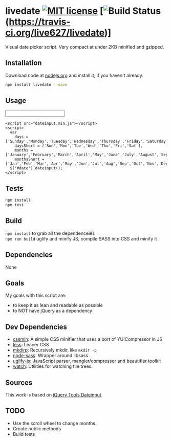 # livedate [![MIT license](http://img.shields.io/badge/license-MIT-blue.svg)](http://opensource.org/licenses/MIT) [![Build Status](https://travis-ci.org/live627/livedate.png?branch=master)(https://travis-ci.org/live627/livedate)]

Visual date picker script. Very compact at under 2KB minified and gzipped.

## Installation

Download node at [nodejs.org](http://nodejs.org) and install it, if you haven't already.

```sh
npm install livedate --save
```

## Usage
<!doctype html>
<html>
  <head>
    <meta charset="utf-8">
    <meta http-equiv="X-UA-Compatible" content="chrome=1">
    <title>Livedate by live627</title>
    <link rel="stylesheet" href="dateinput.css">
  </head>
  <body>
    <input type="text" id="date">

    <script src="dateinput.min.js"></script>
    <script>
      var
        days = ['Sunday','Monday','Tuesday','Wednesday','Thursday','Friday','Saturday'],
        daysShort = ['Sun','Mon','Tue','Wed','Thu','Fri','Sat'],
        months = ['January','February','March','April','May','June','July','August','September','October','November','December'],
        monthsShort = ['Jan','Feb','Mar','Apr','May','Jun','Jul','Aug','Sep','Oct','Nov','Dec'];
      $('#date').dateinput();
    </script>

  </body>
</html>

## Tests

```sh
npm install
npm test
```

## Build

`npm install` to grab all the dependenceies<br>
`npm run build` uglify and minify JS, compile SASS into CSS and minify it

## Dependencies

None

## Goals
My goals with this script are:
- to keep it as lean and readable as possible
- to NOT have jQuery as a dependency

## Dev Dependencies

- [cssmin](https://github.com/jbleuzen/node-cssmin): A simple CSS minifier that uses a port of YUICompressor in JS
- [less](https://github.com/less/less.js): Leaner CSS
- [mkdirp](https://github.com/substack/node-mkdirp): Recursively mkdir, like `mkdir -p`
- [node-sass](https://github.com/sass/node-sass): Wrapper around libsass
- [uglify-js](https://github.com/mishoo/UglifyJS2): JavaScript parser, mangler/compressor and beautifier toolkit
- [watch](https://github.com/mikeal/watch): Utilities for watching file trees.

## Sources
This work is based on [jQuery Tools Dateinput](http://jquerytools.github.io/documentation/dateinput/index.html).


## TODO

- Use the scroll wheel to change months.
- Create public methods
- Build tests
